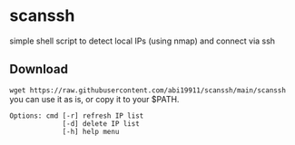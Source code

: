# scanssh
simple shell script to detect local IPs (using nmap) and connect via ssh

## Download
`wget https://raw.githubusercontent.com/abi19911/scanssh/main/scanssh`
you can use it as is, or copy it to your $PATH.

```
Options: cmd [-r] refresh IP list
             [-d] delete IP list
             [-h] help menu
```
